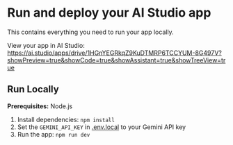 # Run and deploy your AI Studio app

This contains everything you need to run your app locally.

View your app in AI Studio: https://ai.studio/apps/drive/1HGnYEGRkqZ9KuDTMRP6TCCYUM-8G497V?showPreview=true&showCode=true&showAssistant=true&showTreeView=true

## Run Locally

**Prerequisites:**  Node.js


1. Install dependencies:
   `npm install`
2. Set the `GEMINI_API_KEY` in [.env.local](.env.local) to your Gemini API key
3. Run the app:
   `npm run dev`
